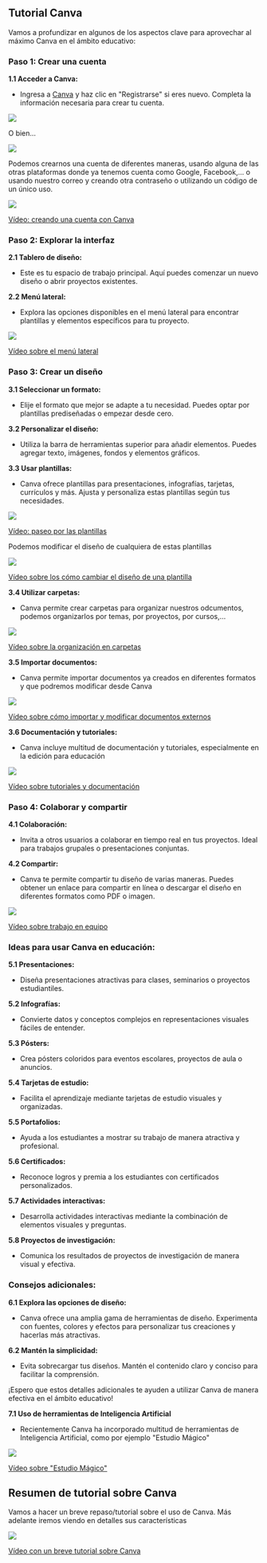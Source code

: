 ## Tutorial Canva

Vamos a profundizar en algunos de los aspectos clave para aprovechar al máximo Canva en el ámbito educativo:

### Paso 1: Crear una cuenta

**1.1 Acceder a Canva:**
   - Ingresa a [Canva](https://www.canva.com/) y haz clic en "Registrarse" si eres nuevo. Completa la información necesaria para crear tu cuenta.

![](https://github.com/javacasm/Iniciacion-Herramientas-Digitales-Aula/blob/main/images/Canva_login0.png?raw=true)

O bien...

![](https://github.com/javacasm/Iniciacion-Herramientas-Digitales-Aula/blob/main/images/canva_login1.png?raw=true)

Podemos crearnos una cuenta de diferentes maneras, usando alguna de las otras plataformas donde ya tenemos cuenta como Google, Facebook,... o usando nuestro correo y creando otra contraseño o utilizando un código de un único uso.

[![](./images/portada-2.2.creando-cuenta.png)](https://drive.google.com/file/d/1N9PeQE1tsO9rvVCdVmbY3EyBYPRVCKgv/view?usp=sharing)

[Vídeo: creando una cuenta con Canva](https://drive.google.com/file/d/1N9PeQE1tsO9rvVCdVmbY3EyBYPRVCKgv/view?usp=sharing)

### Paso 2: Explorar la interfaz

**2.1 Tablero de diseño:**
   - Este es tu espacio de trabajo principal. Aquí puedes comenzar un nuevo diseño o abrir proyectos existentes.

**2.2 Menú lateral:**
   - Explora las opciones disponibles en el menú lateral para encontrar plantillas y elementos específicos para tu proyecto.

[![](./images/portada-2.2.menu-lateral.png)](https://drive.google.com/file/d/1CQKHG7VMGWa0BBwBAX8Y3Do2n6Sm5o2m/view?usp=sharing)

[Vídeo sobre el menú lateral](https://drive.google.com/file/d/1CQKHG7VMGWa0BBwBAX8Y3Do2n6Sm5o2m/view?usp=sharing)


### Paso 3: Crear un diseño

**3.1 Seleccionar un formato:**
   - Elije el formato que mejor se adapte a tu necesidad. Puedes optar por plantillas prediseñadas o empezar desde cero.

**3.2 Personalizar el diseño:**
   - Utiliza la barra de herramientas superior para añadir elementos. Puedes agregar texto, imágenes, fondos y elementos gráficos.

**3.3 Usar plantillas:**
   - Canva ofrece plantillas para presentaciones, infografías, tarjetas, currículos y más. Ajusta y personaliza estas plantillas según tus necesidades.

[![](./images/portada-2.2.paseo-plantillas.png)](https://drive.google.com/file/d/1-kM6qfGtkjK3j2DDtX-yGapMVFYnPbFR/view?usp=sharing)

[Vídeo: paseo por las plantillas](https://drive.google.com/file/d/1-kM6qfGtkjK3j2DDtX-yGapMVFYnPbFR/view?usp=sharing)

Podemos modificar el diseño de cualquiera de estas plantillas

[![](./images/portada-2.2.explorando-diseño.png)](https://drive.google.com/file/d/1bUrAOX2aT7mY5MBRgptkKqsx9aErCW9S/view?usp=sharing)

[Vídeo sobre los cómo cambiar el diseño de una plantilla](https://drive.google.com/file/d/1bUrAOX2aT7mY5MBRgptkKqsx9aErCW9S/view?usp=sharing)


**3.4 Utilizar carpetas:**
   - Canva permite crear carpetas para organizar nuestros odcumentos, podemos organizarlos por temas, por proyectos, por cursos,...

[![](./images/portada-2.2.organizacion-carpetas.png)](https://drive.google.com/file/d/1Pbje5k3VSDWOIAn_WnLc3s8sTj2xM3rx/view?usp=sharing)

[Vídeo sobre la organización en carpetas](https://drive.google.com/file/d/1Pbje5k3VSDWOIAn_WnLc3s8sTj2xM3rx/view?usp=sharing)

**3.5 Importar documentos:**
   - Canva permite importar documentos ya creados en diferentes formatos y que podremos modificar desde Canva

[![](./images/portada-2.2.importar-documentos.png)](https://drive.google.com/file/d/1Et_UofG4uUNp-flhyqddX7HwhXuwOT43/view?usp=sharing)

[Vídeo sobre cómo importar y modificar documentos externos](https://drive.google.com/file/d/1Et_UofG4uUNp-flhyqddX7HwhXuwOT43/view?usp=sharing)


**3.6 Documentación y tutoriales:**
   - Canva incluye multitud de documentación y tutoriales, especialmente en la edición para educación

[![](./images/portada-2.2.tutoriales-canva.png)](https://drive.google.com/file/d/1gYFDzIIxC3CZitiFRiuGUEYNZ-pKl_nw/view?usp=sharing)

[Vídeo sobre tutoriales y documentación](https://drive.google.com/file/d/1gYFDzIIxC3CZitiFRiuGUEYNZ-pKl_nw/view?usp=sharing)

### Paso 4: Colaborar y compartir

**4.1 Colaboración:**
   - Invita a otros usuarios a colaborar en tiempo real en tus proyectos. Ideal para trabajos grupales o presentaciones conjuntas.

**4.2 Compartir:**
   - Canva te permite compartir tu diseño de varias maneras. Puedes obtener un enlace para compartir en línea o descargar el diseño en diferentes formatos como PDF o imagen.


[![](./images/portada-2.2.trabajo-equipo.png)]((https://drive.google.com/file/d/1gYFDzIIxC3CZitiFRiuGUEYNZ-pKl_nw/view?usp=sharing))

[Vídeo sobre trabajo en equipo]((https://drive.google.com/file/d/1gYFDzIIxC3CZitiFRiuGUEYNZ-pKl_nw/view?usp=sharing))

### Ideas para usar Canva en educación:

**5.1 Presentaciones:**
   - Diseña presentaciones atractivas para clases, seminarios o proyectos estudiantiles.

**5.2 Infografías:**
   - Convierte datos y conceptos complejos en representaciones visuales fáciles de entender.

**5.3 Pósters:**
   - Crea pósters coloridos para eventos escolares, proyectos de aula o anuncios.

**5.4 Tarjetas de estudio:**
   - Facilita el aprendizaje mediante tarjetas de estudio visuales y organizadas.

**5.5 Portafolios:**
   - Ayuda a los estudiantes a mostrar su trabajo de manera atractiva y profesional.

**5.6 Certificados:**
   - Reconoce logros y premia a los estudiantes con certificados personalizados.

**5.7 Actividades interactivas:**
   - Desarrolla actividades interactivas mediante la combinación de elementos visuales y preguntas.

**5.8 Proyectos de investigación:**
   - Comunica los resultados de proyectos de investigación de manera visual y efectiva.

### Consejos adicionales:

**6.1 Explora las opciones de diseño:**
   - Canva ofrece una amplia gama de herramientas de diseño. Experimenta con fuentes, colores y efectos para personalizar tus creaciones y hacerlas más atractivas.

**6.2 Mantén la simplicidad:**
   - Evita sobrecargar tus diseños. Mantén el contenido claro y conciso para facilitar la comprensión.

¡Espero que estos detalles adicionales te ayuden a utilizar Canva de manera efectiva en el ámbito educativo!


**7.1 Uso de herramientas de Inteligencia Artificial**
   - Recientemente Canva ha incorporado multitud de herramientas de Inteligencia Artificial, como por ejemplo "Estudio Mágico"

[![](./images/portada-2.2.Estudio-magico.png)](https://drive.google.com/file/d/1Q0M__jUwgphIBFSwQ3F7qeKj2ps2Qwh8/view?usp=sharing)

[Vídeo sobre "Estudio Mágico"](https://drive.google.com/file/d/1Q0M__jUwgphIBFSwQ3F7qeKj2ps2Qwh8/view?usp=sharing)

## Resumen de tutorial sobre Canva

Vamos a hacer un breve repaso/tutorial sobre el uso de Canva. Más adelante iremos viendo en detalles sus características

[![](./images/portada-2.2.Comenzando-canva.png)](https://drive.google.com/file/d/1gvzqXifWyvwCPW8JqRGOtimbOMMtGsqk/view?usp=sharing)

[Vídeo con un breve tutorial sobre Canva](https://drive.google.com/file/d/1gvzqXifWyvwCPW8JqRGOtimbOMMtGsqk/view?usp=sharing)
